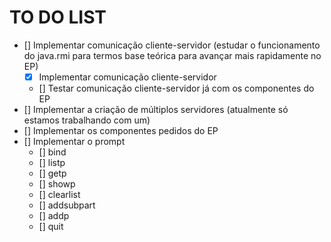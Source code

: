 # TO DO LIST

- [] Implementar comunicação cliente-servidor (estudar o funcionamento do java.rmi para termos base teórica para avançar mais rapidamente no EP)
    - [x] Implementar comunicação cliente-servidor
    - [] Testar comunicação cliente-servidor já com os componentes do EP
- [] Implementar a criação de múltiplos servidores (atualmente só estamos trabalhando com um)
- [] Implementar os componentes pedidos do EP
- [] Implementar o prompt
    - [] bind
    - [] listp
    - [] getp
    - [] showp
    - [] clearlist
    - [] addsubpart
    - [] addp
    - [] quit